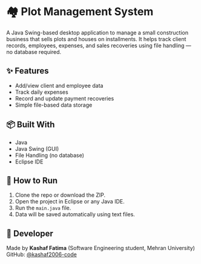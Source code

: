 # 🏘️ Plot Management System

A Java Swing-based desktop application to manage a small construction business that sells plots and houses on installments. It helps track client records, employees, expenses, and sales recoveries using file handling — no database required.

## ✨ Features

- Add/view client and employee data
- Track daily expenses
- Record and update payment recoveries
- Simple file-based data storage

## 📦 Built With

- Java
- Java Swing (GUI)
- File Handling (no database)
- Eclipse IDE

## 🚀 How to Run

1. Clone the repo or download the ZIP.
2. Open the project in Eclipse or any Java IDE.
3. Run the `main.java` file.
4. Data will be saved automatically using text files.

## 🙋 Developer

Made by **Kashaf Fatima** (Software Engineering student, Mehran University)  
GitHub: [@kashaf2006-code](https://github.com/kashaf2006-code)

